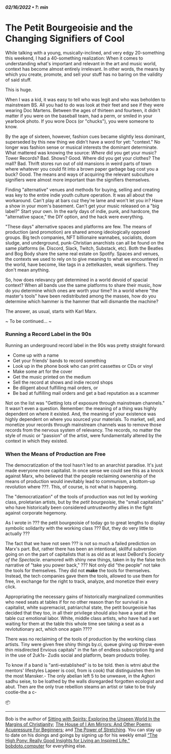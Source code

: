 ##### 02/16/2022 • ?: min
# The Petit Bourgeoisie and the Changing Signifiers of Cool

While talking with a young, musically-inclined, and very edgy 20-something this weekend, I had a 40-something realization: When it comes to understanding what's important and relevant in the art and music world, context has become almost entirely irrelevant. In other words, the means by which you create, promote, and sell your stuff has no baring on the validity of said stuff.

This is huge.

When I was a kid, it was easy to tell who was legit and who was beholden to mainstream BS. All you had to do was look at their feet and see if they were wearing Doc Martens. Between the ages of thirteen and fourteen, it didn't matter if you were on the baseball team, had a perm, or smiled in your yearbook photo. If you wore Docs (or "chucks"), you were someone to know.

By the age of sixteen, however, fashion cues became slightly less dominant, superseded by this new thing we didn't have a word for yet: "context." No longer was fashion sense or musical interests the dominant determinate. What mattered was knowing the source: *Where* did you get your music? Tower Records? Bad. Shows? Good. Where did you get your clothes? The mall? Bad. Thrift stores run out of old mansions in weird parts of town where whatever you could fit into a brown paper garbage bag cost you a buck? Good. The means and ways of acquiring the relevant subculture signifiers were almost more important than the signifiers themselves.

Finding "alternative" venues and methods for buying, selling and creating was key to the entire indie youth culture operation. It was all about the workaround. Can't play at bars cuz they're lame and won't let you in? Have a show in your mom's basement. Can't get your music released on a "big label?" Start your own. In the early days of indie, punk, and hardcore, the "alternative space," the DIY option, and the hack were everything.

"These days" alternative spaces and platforms are few. The means of production (and promotion) are shared among ideologically opposed groups. Big tech companies, NFT billionaire wannabes, socialists, doom sludge, and underground, punk-Christian anarchists can all be found on the same platforms (ie. Discord, Slack, Twitch, Substack, etc). Both the Beatles and Bog Body share the same real estate on Spotify. Spaces and venues, the contexts we used to rely on to give meaning to what we encountered in the world, have become, like tags in a zettelkasten, weak signifiers. They don't mean anything.

So, how does relevancy get determined in a world devoid of spacial context? When all bands use the same platforms to share their music, how do you determine which ones are worth your time? In a world where "the master's tools" have been redistributed among the masses, how do you determine which hammer is the hammer that will dismantle the machine?

The answer, as usual, starts with Karl Marx.

~ To be continued... ~

### Running a Record Label in the 90s

Running an underground record label in the 90s was pretty straight forward:

- Come up with a name
- Get your friends' bands to record something
- Look up in the phone book who can print cassettes or CDs or vinyl
- Make some art for the cover
- Get the music printed on the medium
- Sell the record at shows and indie record shops
- Be diligent about fulfilling mail orders, or
- Be bad at fulfilling mail orders and get a bad reputation as a scammer

Not on the list was "Getting lots of exposure through mainstream channels." It wasn't even a question. Remember: the meaning of a thing was highly dependent on where it existed. And, the meaning of your existence was highly dependent on where you sourced your materials. To market, sell, and monetize your records through mainstream channels was to remove those records from the nervous system of relevancy. The records, no matter the style of music or "passion" of the artist, were fundamentally altered by the context in which they existed.

### When the Means of Production are Free

The democratization of the tool hasn't led to an anarchist paradise. It's just made everyone more capitalist. In once sense we could see this as a knock against Marx, who believed that the people reclaiming ownership of the means of production would inevitably lead to communism, a bottom-up revolution where ???. This, of course, is not what is happening.

The "democratization" of the tools of production was not led by working class, proletarian artists, but by the *petit bourgeoisie*, the "small capitalists" who have historically been considered untrustworthy allies in the fight against corporate hegemony.

As I wrote in ??? the petit bourgeoisie of today go to great lengths to display symbolic solidarity with the working class ??? But, they do very little to actually ???

The fact that we have not seen ??? is not so much a failed prediction on Marx's part. But, rather there has been an intentional, skillful subversion going on on the part of capitalists that is as old as at least DeBord's *Society of the Spectacle*. enamored with shiny new things, taken in by the false tech narrative of "take you power back," ??? Not only did "the people" not take the tools for themselves. They did not **make** the tools for themselves. Instead, the tech companies gave them the tools, allowed to use them for free, in exchange for the right to track, analyze, and monetize their every click.

Appropriating the necessary gains of historically marginalized communities who need seats at tables if for no other reason than for survival in a capitalist, white supremacist, patriarchal state, the petit bourgeoisie has decided that they too, in all their privilege should also have a seat at the table cuz emotional labor. White, middle class artists, who have had a set waiting for them at the table this whole time see taking a seat as a revlotutionary act, which once again ????

There was no reclaiming of the tools of production by the working class artists. Tiny were given free shiny things by.ci, queue giving up thirpw-even thin misdirected Envious capitals" in the fan of endless subscription Itg and in the use of 2uk1s-
Zudis social and platform, beam products trolley.

To know if a band is "anti-established" is to be told. then is wtrni abut the mentors' lifestyles Lapeer is cool, from is cook) that distinguishes then Im the most Mansker.- The only abelian left 5 to be unweave, in the Aghori sadhu seise, to be loathed by the walls disregarded forgotten ecologist and abut. Then are the only true rebellion steams an artist or take to be truly cootie-the a c-



📦


---

Bob is the author of [Sitting with Spirits: Exploring the Unseen World In the Margins of Christianity](https://www.amazon.com/Sitting-Spirits-Exploring-Margins-Christianity/dp/1648582192); [The House of I Am Mirrors: And Other Poems](https://www.amazon.com/gp/product/057888433X/ref=dbs_a_def_rwt_bibl_vppi_i3); [Acupressure For Beginners](https://www.amazon.com/gp/product/B089Q3QSRC/ref=dbs_a_def_rwt_bibl_vppi_i1); and [The Power of Stretching](https://www.amazon.com/gp/product/B08CRJ56KZ/ref=dbs_a_def_rwt_bibl_vppi_i0). You can stay up to date on his doings and goings by signing up for his weekly email [“The High Pony: Really Good Insights for Living an Inspired Life.”](https://mailchi.mp/8cc665f9d3f5/sign-up-for-the-newsletter) [bobdoto.computer](http://bobdoto.computer/) for everything else.
